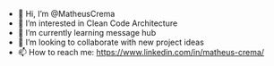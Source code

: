 - 👋 Hi, I’m @MatheusCrema
- 👀 I’m interested in Clean Code Architecture 
- 🌱 I’m currently learning message hub 
- 💞️ I’m looking to collaborate with new project ideas
- 📫 How to reach me: https://www.linkedin.com/in/matheus-crema/

<!---
MatheusCrema/MatheusCrema is a ✨ special ✨ repository because its `README.md` (this file) appears on your GitHub profile.
You can click the Preview link to take a look at your changes.
--->
